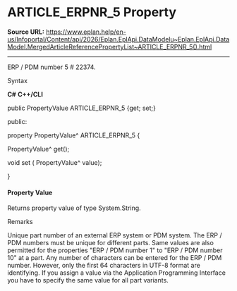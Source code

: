 # ARTICLE_ERPNR_5 Property

**Source URL:** https://www.eplan.help/en-us/Infoportal/Content/api/2026/Eplan.EplApi.DataModelu~Eplan.EplApi.DataModel.MergedArticleReferencePropertyList~ARTICLE_ERPNR_5().html

---

ERP / PDM number 5 # 22374.

Syntax

**C#**
**C++/CLI**


public PropertyValue ARTICLE_ERPNR_5 {get; set;}

public:

property PropertyValue^ ARTICLE_ERPNR_5 {

   PropertyValue^ get();

   void set (    PropertyValue^ value);

}


#### Property Value

Returns property value of type System.String.

Remarks

Unique part number of an external ERP system or PDM system. The ERP / PDM numbers must be unique for different parts. Same values are also permitted for the properties "ERP / PDM number 1" to "ERP / PDM number 10" at a part. Any number of characters can be entered for the ERP / PDM number. However, only the first 64 characters in UTF-8 format are identifying. If you assign a value via the Application Programming Interface you have to specify the same value for all part variants.
